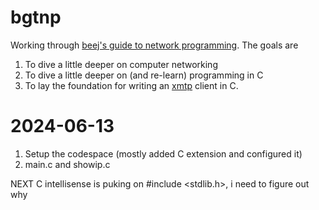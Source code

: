 # bgtnp

Working through [beej's guide to network programming](https://beej.us/guide/bgnet/html/). The goals are

1. To dive a little deeper on computer networking
2. To dive a little deeper on (and re-learn) programming in C
3. To lay the foundation for writing an [xmtp](https://xmtp.org) client in C.

# 2024-06-13

1. Setup the codespace (mostly added C extension and configured it)
2. main.c and showip.c

NEXT C intellisense is puking on #include <stdlib.h>, i need to figure out why